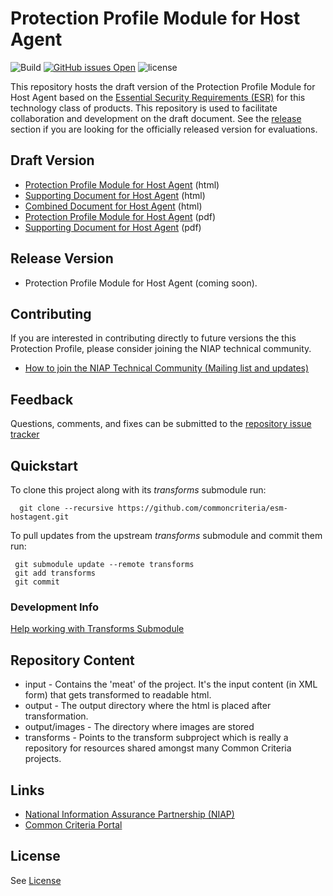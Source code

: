 Protection Profile Module for Host Agent
===============
![Build](https://github.com/commoncriteria/esm-hostagent/workflows/Build/badge.svg)
[![GitHub issues Open](https://img.shields.io/github/issues/commoncriteria/esm-hostagent.svg?maxAge=2592000)](https://github.com/commoncriteria/esm-hostagent/issues) 
![license](https://img.shields.io/badge/license-Unlicensed-blue.svg)

This repository hosts the draft version of the Protection Profile Module for Host Agent based on the 
[Essential Security Requirements (ESR)](https://commoncriteria.github.io/pp/esm-hostagent/esm-hostagent-esr.html) for this technology class of 
products. This repository is used to facilitate collaboration and development on the draft document. 
See the [release](#Release-Version) section if you are looking for the officially released version for evaluations. 

## Draft Version

* [Protection Profile Module for Host Agent](https://commoncriteria.github.io/pp/esm-hostagent/esm-hostagent-release.html) (html)
* [Supporting Document for Host Agent](https://commoncriteria.github.io/pp/esm-hostagent/esm-hostagent-sd.html) (html)
* [Combined Document for Host Agent](https://commoncriteria.github.io/pp/esm-hostagent/esm-hostagent.html) (html)
* [Protection Profile Module for Host Agent](https://commoncriteria.github.io/pp/esm-hostagent/esm-hostagent-release.pdf) (pdf)
* [Supporting Document for Host Agent](https://commoncriteria.github.io/pp/esm-hostagent/esm-hostagent-sd.pdf) (pdf)

## Release Version
* Protection Profile Module for Host Agent (coming soon).

## Contributing

If you are interested in contributing directly to future versions the this Protection Profile, please consider joining the NIAP technical community.
* [How to join the NIAP Technical Community (Mailing list and updates)](https://www.niap-ccevs.org/NIAP_Evolution/tech_communities.cfm)

## Feedback

Questions, comments, and fixes can be submitted to the [repository issue tracker](https://github.com/commoncriteria/esm-hostagent/issues)

## Quickstart
To clone this project along with its _transforms_ submodule run:

````
  git clone --recursive https://github.com/commoncriteria/esm-hostagent.git
````
To pull updates from the upstream _transforms_ submodule and commit them run:
````
 git submodule update --remote transforms
 git add transforms
 git commit
````

### Development Info
[Help working with Transforms Submodule](https://github.com/commoncriteria/transforms/wiki/Working-with-Transforms-as-a-Submodule)

## Repository Content
* input - Contains the 'meat' of the project. It's the input content (in XML form) that gets transformed to readable html.
* output - The output directory where the html is placed after transformation.
* output/images - The directory where images are stored
* transforms - Points to the transform subproject which is really a repository for resources shared amongst many Common Criteria projects.

## Links 
* [National Information Assurance Partnership (NIAP)](https://www.niap-ccevs.org/)
* [Common Criteria Portal](https://www.commoncriteriaportal.org/)

## License
See [License](./LICENSE)
